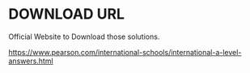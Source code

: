# DOWNLOAD URL

Official Website to Download those solutions.

https://www.pearson.com/international-schools/international-a-level-answers.html
